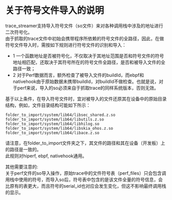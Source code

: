 # 关于符号文件导入的说明
trace_streamer支持导入符号文件（so文件）来对各种调用栈中涉及的地址进行二次符号化。  
由于抓取的trace文件中初始会携带程序所依赖的符号文件的全路径，因此，在做符号文件导入时，需按如下规则进行符号文件的识别和导入：  
- 1 一个函数地址是否被符号化，不仅取决于其地址范围是否和符号文件的符号地址相匹配，还取决于其符号所在的符号文件全路径，是否和被导入文件的全路径一致；  
- 2 对于Perf数据而言，额外检查了被导入文件的buildId，而ebpf和nativehook由于原始数据未携带buildId，对buildId不做检查。也就是说，对于perf来说，导入的so必须来自于抓取trace的同样系统版本，否则无效。  

基于以上条件，在导入符号文件时，宜对被导入的文件还原其在设备中的原始目录结构，例如，文件目录结构可能如下所示：
```
folder_to_import/system/lib64/libsec_shared.z.so
folder_to_import/system/lib64/libutils.z.so
folder_to_import/system/lib64/libhilog.so
folder_to_import/system/lib64/libskia_ohos.z.so
folder_to_import/system/lib64/libace.z.so
```
请注意，在folder_to_import文件夹之下，其文件的路径和其在设备（开发板）上的路径是一致的。  
此规则对hiperf, ebpf, nativehook通用。

其他需要注意的:  
关于perf文件的so导入操作，原始trace中的文件符号表（perf_files）只会包含调用栈中使用的符号，而导入so后，符号表中包含的是该文件全量的符号信息，会比原有的表更大，而且符号的serial_id也对应会发生变化，但这不影响最终调用栈的显示。